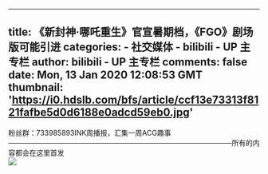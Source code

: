 
---
title: 《新封神·哪吒重生》官宣暑期档，《FGO》剧场版可能引进
categories: 
    - 社交媒体
    - bilibili - UP 主专栏
author: bilibili - UP 主专栏
comments: false
date: Mon, 13 Jan 2020 12:08:53 GMT
thumbnail: 'https://i0.hdslb.com/bfs/article/ccf13e73313f8121fafbe5d0d6188e0adcd59eb0.jpg'
---

<div>   
粉丝群：733985893INK周播报，汇集一周ACG趣事————————————————————————————————所有的内容都会在这里首发<br><img src="https://i0.hdslb.com/bfs/article/ccf13e73313f8121fafbe5d0d6188e0adcd59eb0.jpg" referrerpolicy="no-referrer">  
</div>
            